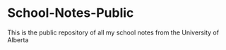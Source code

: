 # School-Notes-Public
This is the public repository of all my school notes from the University of Alberta

